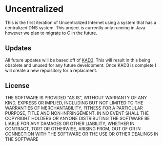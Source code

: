 Uncentralized
========

This is the first iteration of Uncentralized Internet using a system that has a centralized DNS system.
This project is currently only running in Java however we plan to migrate to C in the future.

Updates
-----------
All future updates will be based off of [KAD3](https://github.com/DrBrad/Kad3). This will result in this being obsolete and unused for any future development. Once KAD3 is complete I will create a new repoisitory for a replacment.

License
-----------
THE SOFTWARE IS PROVIDED "AS IS", WITHOUT WARRANTY OF ANY KIND, EXPRESS OR IMPLIED, INCLUDING BUT NOT LIMITED TO THE WARRANTIES OF MERCHANTABILITY, FITNESS FOR A PARTICULAR PURPOSE, TITLE AND NON-INFRINGEMENT. IN NO EVENT SHALL THE COPYRIGHT HOLDERS OR ANYONE DISTRIBUTING THE SOFTWARE BE LIABLE FOR ANY DAMAGES OR OTHER LIABILITY, WHETHER IN CONTRACT, TORT OR OTHERWISE, ARISING FROM, OUT OF OR IN CONNECTION WITH THE SOFTWARE OR THE USE OR OTHER DEALINGS IN THE SOFTWARE
